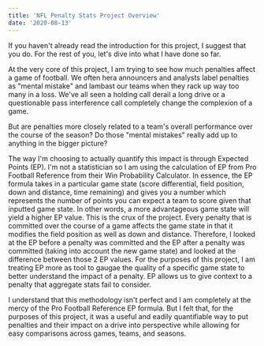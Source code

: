 ```yaml
---
title: 'NFL Penalty Stats Project Overview'
date: '2020-08-13'
---
```


If you haven't already read the introduction for this project, I suggest that you do. For the rest of you, let's dive into what I have done so far. 

At the very core of this project, I am trying to see how much penalties affect a game of football. We often hera announcers and analysts label penalties as "mental mistake" and lambast our teams when they rack up way too many in a loss. We've all seen a holding call derail a long drive or a questionable pass interference call completely change the complexion of a game. 

But are penalties more closely related to a team's overall performance over the course of the season? Do those "mental mistakes" really add up to anything in the bigger picture?

The way I'm choosing to actually quantify this impact is through Expected Points (EP). I'm not a statistician so I am using the calculation of EP from Pro Football Reference from their Win Probability Calculator. In essence, the EP formula takes in a particular game state (score differential, field position, down and distance, time remaining) and gives you a number which represents the number of points you can expect a team to score given that inputted game state. In other words, a more advantageous game state will yield a higher EP value. This is the crux of the project. Every penalty that is committed over the course of a game affects the game state in that it modifies the field position as well as down and distance. Therefore, I looked at the EP before a penalty was committed and the EP after a penalty was committed (taking into account the new game state) and looked at the difference between those 2 EP values. For the purposes of this project, I am treating EP more as tool to gaugae the quality of a specific game state to better understand the impact of a penalty. EP allows us to give context to a penalty that aggregate stats fail to consider. 

I understand that this methodology isn't perfect and I am completely at the mercy of the Pro Football Reference EP formula. But I felt that, for the purposes of this project, it was a useful and eadily quantifiable way to put penalties and their impact on a drive into perspective while allowing for easy comparisons across games, teams, and seasons. 